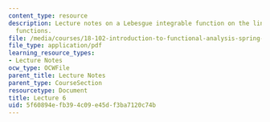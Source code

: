 ```yaml
---
content_type: resource
description: Lecture notes on a Lebesgue integrable function on the line and null
  functions.
file: /media/courses/18-102-introduction-to-functional-analysis-spring-2009/5f60894efb394c09e45df3ba7120c74b_MIT18_102s09_lec06.pdf
file_type: application/pdf
learning_resource_types:
- Lecture Notes
ocw_type: OCWFile
parent_title: Lecture Notes
parent_type: CourseSection
resourcetype: Document
title: Lecture 6
uid: 5f60894e-fb39-4c09-e45d-f3ba7120c74b
---
```

